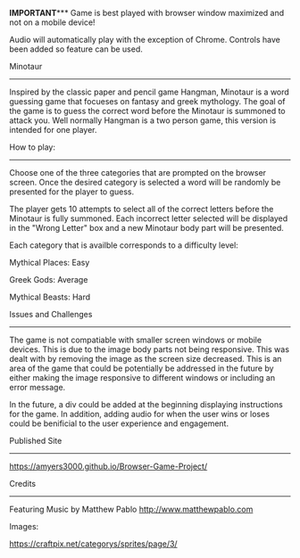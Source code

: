 ******IMPORTANT*********
 Game is best played with browser window maximized and not on a mobile device!

Audio will automatically play with the exception of Chrome. Controls have been added so feature can be used.

Minotaur
********

Inspired by the classic paper and pencil game Hangman, Minotaur is a word guessing game that focueses on fantasy and greek mythology. The goal of the game is to guess the correct word before the Minotaur is summoned to attack you. Well normally Hangman is a two person game, this version is intended for one player.


How to play:
************

Choose one of the three categories that are prompted on the browser screen. Once the desired category is selected a word will be randomly be presented for the player to guess.

The player gets 10 attempts to select all of the correct letters before the Minotaur is fully summoned. Each incorrect letter selected will be displayed in the "Wrong Letter" box and a new Minotaur body part will be presented.

Each category that is availble corresponds to a difficulty level:

Mythical Places: Easy

Greek Gods: Average

Mythical Beasts: Hard


Issues and Challenges
*********************

The game is not compatiable with smaller screen windows or mobile devices. This is due to the image body parts not being responsive. This was dealt with by removing the image as the screen size decreased. This is an area of the game that could be potentially be addressed in the future by either making the image responsive to different windows or including an error message.

In the future, a div could be added at the beginning displaying instructions for the game. In addition, adding audio for when the user wins or loses could be benificial to the user experience and engagement.

Published Site
*******
https://amyers3000.github.io/Browser-Game-Project/

Credits
*******

Featuring Music by Matthew Pablo
http://www.matthewpablo.com

Images:

https://craftpix.net/categorys/sprites/page/3/